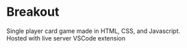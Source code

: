 # Breakout
Single player card game made in HTML, CSS, and Javascript.  
Hosted with live server VSCode extension
